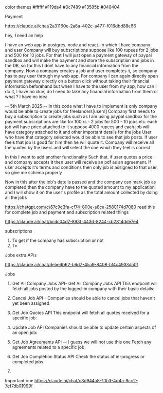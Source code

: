 

color themes
#ffffff
#119da4
#0c7489
#13505b
#040404







Payment

https://claude.ai/chat/2a31160e-2a8a-402c-a477-f016dbd88e66


hey, I need an help

I have an web app in postgres, node and react. In which I have company and user 
Company will buy subscriptions suppose like 100 rupees for 2 jobs and 500 for 10 jobs. 
For that I will just open a payment gateway of paypal sandbox and will make the payment and store the subscription and jobs in the DB, so for this I dont have to any
financial information from the company.
Now a company creates a job and user completes it, so company has to pay user through my web app.
For company I can again directly open payment gateway directly on a button click without taking their financial information beforehand
but when I have to the user from my app, how can I do it, I have no clue, do I need to take any financial information from them or what ? I have no idea


-- 5th March 2025 -- 
In this code what I have to implement is only company would be able to create jobs for freelancers[users]
Company first needs to buy a subscription to create jobs such as I am using paypal sandbox for the payment subscriptions are like for 100 rs - 2 jobs for 500 - 10 jobs etc.
each job will have price attached to it suppose 4000 rupees and each job will have category attached to it and other important details for the jobs
User who have that category selected would be able to see that job posts.
If user feels that job is good for him then he will quote it. Company will receive all the quotes by the users and will select the one which they feel is correct.


In this I want to add another functionality Such that, if user quotes a price and company accepts it then user will receive an pdf as an agreement. If user accepts it's terms and conditions then only job is assigned to that user, so give me schema properly

Now in this after the job's date is passed and the company can mark job as completed then the company have to the quoted amount to my application and I will show it on the user's profile as the total amount collected by doing all the jobs

https://chatgpt.com/c/67c9c3fa-cf74-800e-a8ca-2580174d7080
read this for complete job and payment and subscription related things


https://claude.ai/chat/bcdc04d7-893f-443d-8244-cb2814dde7e4

subscriptions

1. To get if the company has subscription or not
2. To 


Jobs extra APIs

https://claude.ai/chat/de5e6b62-b6d7-45a9-8408-bf4c4933da0f

Jobs 
1. Get All Company Jobs API- Get All Company Jobs API
This endpoint will fetch all jobs posted by the logged-in company with their basic details:

2. Cancel Job API - Companies should be able to cancel jobs that haven't yet been assigned:

3. Get Job Quotes API
This endpoint will fetch all quotes received for a specific job:

4. Update Job API
Companies should be able to update certain aspects of an open job:

5. Get Job Agreements API -- I guess we will not use this one
Fetch any agreements related to a specific job:

6. Get Job Completion Status API
Check the status of in-progress or completed jobs

7. 




Important one
https://claude.ai/chat/c3d944a8-10b3-4d4a-9cc2-7cf7db01999f